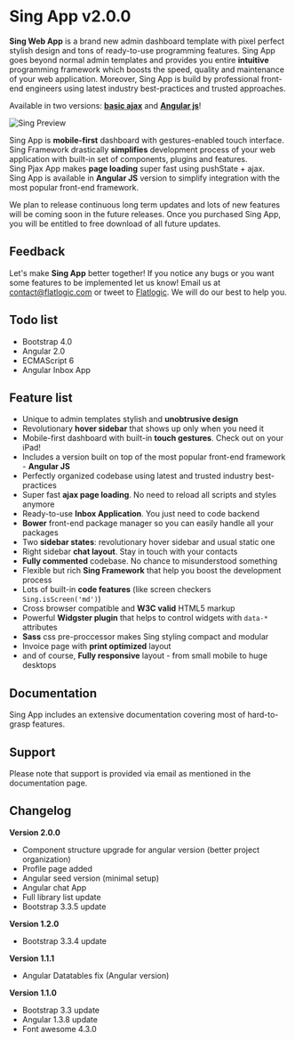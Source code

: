 Sing App v2.0.0
=========

**Sing Web App** is a brand new admin dashboard template with pixel perfect stylish design and tons of ready-to-use programming
features. Sing App goes beyond normal admin templates and provides you entire **intuitive** programming framework which boosts
the speed, quality and maintenance of your web application. Moreover, Sing App is build by professional front-end engineers
using latest industry best-practices and trusted approaches.

Available in two versions: [**basic ajax**](http://demo.flatlogic.com/sing-wrapbootstrap-2/ajax/) and [**Angular js**](http://demo.flatlogic.com/sing-wrapbootstrap-2/angular/)!

![Sing Preview](http://demo.flatlogic.com/sing-wrapbootstrap/ajax/img/sing-preview.png)

Sing App is **mobile-first** dashboard with gestures-enabled touch interface.  
Sing Framework drastically **simplifies** development process of your web application with built-in set of components, plugins and features.  
Sing Pjax App makes **page loading** super fast using pushState + ajax.  
Sing App is available in **Angular JS** version to simplify integration with the most popular front-end framework.

We plan to release continuous long term updates and lots of new features will be coming soon in the future releases. Once you purchased Sing App, you will be entitled to free download of all future updates.

Feedback
-
Let's make **Sing App** better together! If you notice any bugs or you want some features to be implemented let us know!
Email us at [contact@flatlogic.com](mailto:contact@flatlogic.com) or tweet to [Flatlogic](https://twitter.com/flatlogicinc). We will do our best to help you.


Todo list
-

  - Bootstrap 4.0
  - Angular 2.0
  - ECMAScript 6
  - Angular Inbox App

Feature list
-

  - Unique to admin templates stylish and **unobtrusive design**
  - Revolutionary **hover sidebar** that shows up only when you need it
  - Mobile-first dashboard with built-in **touch gestures**. Check out on your iPad!
  - Includes a version built on top of the most popular front-end framework - **Angular JS**
  - Perfectly organized codebase using latest and trusted industry best-practices
  - Super fast **ajax page loading**. No need to reload all scripts and styles anymore
  - Ready-to-use **Inbox Application**. You just need to code backend
  - **Bower** front-end package manager so you can easily handle all your packages
  - Two **sidebar states**: revolutionary hover sidebar and usual static one
  - Right sidebar **chat layout**. Stay in touch with your contacts
  - **Fully commented** codebase. No chance to misunderstood something
  - Flexible but rich **Sing Framework** that help you boost the development process
  - Lots of built-in **code features** (like screen checkers `` Sing.isScreen('md') ``)
  - Cross browser compatible and **W3C valid** HTML5 markup
  - Powerful **Widgster plugin** that helps to control widgets with `` data-* `` attributes
  - **Sass** css pre-proccessor makes Sing styling compact and modular
  - Invoice page with **print optimized** layout
  - and of course, **Fully responsive** layout - from small mobile to huge desktops

Documentation
-

Sing App includes an extensive documentation covering most of hard-to-grasp features.

Support
-

Please note that support is provided via email as mentioned in the documentation page.

Changelog
-

**Version 2.0.0**

  - Component structure upgrade for angular version (better project organization)
  - Profile page added
  - Angular seed version (minimal setup)
  - Angular chat App
  - Full library list update
  - Bootstrap 3.3.5 update

**Version 1.2.0**

  - Bootstrap 3.3.4 update

**Version 1.1.1**

  - Angular Datatables fix (Angular version)

**Version 1.1.0**

  - Bootstrap 3.3 update
  - Angular 1.3.8 update
  - Font awesome 4.3.0
